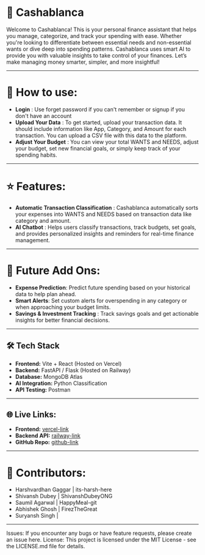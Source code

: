 # 🚀 Cashablanca

Welcome to Cashablanca! This is your personal finance assistant that helps you manage, categorize, and track your spending with ease. Whether you're looking to differentiate between essential needs and non-essential wants or dive deep into spending patterns. Cashablanca uses smart AI to provide you with valuable insights to take control of your finances. Let’s make managing money smarter, simpler, and more insightful!

---

# 📖 How to use:
- **Login** : Use forget password if you can't remember or signup if you don't have an account
- **Upload Your Data** : To get started, upload your transaction data. It should include information like App, Category, and Amount for each transaction. You can upload a CSV file with this data to the platform.
- **Adjust Your Budget** : You can view your total WANTS and NEEDS, adjust your budget, set new financial goals, or simply keep track of your spending habits.

---

# ⭐ Features:
- **Automatic Transaction Classification** : Cashablanca automatically sorts your expenses into WANTS and NEEDS based on transaction data like category and amount.
- **AI Chatbot** : Helps users classify transactions, track budgets, set goals, and provides personalized insights and reminders for real-time finance management.


---

# 🚀 Future Add Ons:
- **Expense Prediction**: Predict future spending based on your historical data to help plan ahead.
- **Smart Alerts**: Set custom alerts for overspending in any category or when approaching your budget limits.
- **Savings & Investment Tracking** : Track savings goals and get actionable insights for better financial decisions.

---

## 🛠️ Tech Stack

- **Frontend:** Vite + React (Hosted on Vercel)
- **Backend:** FastAPI / Flask (Hosted on Railway)
- **Database:** MongoDB Atlas
- **AI Integration:** Python Classification
- **API Testing:** Postman

---

## 🌐 Live Links:

- **Frontend:** [vercel-link](https://your-project.vercel.app)
- **Backend API:** [railway-link](https://your-api.up.railway.app)
- **GitHub Repo:** [github-link](https://github.com/your/repo)

---

# 👥 Contributors: 
- Harshvardhan Gaggar  | its-harsh-here
- Shivansh Dubey       | ShivanshDubeyONG
- Saumil Agarwal       | HappyMeal-git
- Abhishek Ghosh       | FirezTheGreat
- Suryansh Singh       |  

---

Issues: If you encounter any bugs or have feature requests, please create an issue here.
License: This project is licensed under the MIT License - see the LICENSE.md file for details.
